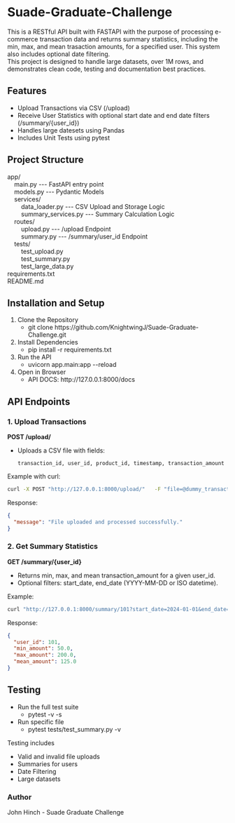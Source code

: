 # Suade-Graduate-Challenge
This is a RESTful API built with FASTAPI with the purpose of processing e-commerce transaction data and returns summary statistics, including the min, max, and mean trasaction amounts, for a specified user. This system also includes optional date filtering.<br>
This project is designed to handle large datasets, over 1M rows, and demonstrates clean code, testing and documentation best practices.

## Features
<ul>
    <li>Upload Transactions via CSV (/upload)</li>
    <li>Receive User Statistics with optional start date and end date filters (/summary/{user_id})</li>
    <li>Handles large datesets using Pandas</li>
    <li>Includes Unit Tests using pytest</li>
</ul>

## Project Structure
app/<br>
&nbsp;&nbsp;&nbsp;&nbsp;main.py --- FastAPI entry point<br>
&nbsp;&nbsp;&nbsp;&nbsp;models.py --- Pydantic Models<br>
&nbsp;&nbsp;&nbsp;&nbsp;services/<br>
&nbsp;&nbsp;&nbsp;&nbsp;&nbsp;&nbsp;&nbsp;&nbsp;data_loader.py --- CSV Upload and Storage Logic<br>
&nbsp;&nbsp;&nbsp;&nbsp;&nbsp;&nbsp;&nbsp;&nbsp;summary_services.py --- Summary Calculation Logic<br>
&nbsp;&nbsp;&nbsp;&nbsp;routes/<br>
&nbsp;&nbsp;&nbsp;&nbsp;&nbsp;&nbsp;&nbsp;&nbsp;upload.py --- /upload Endpoint<br>
&nbsp;&nbsp;&nbsp;&nbsp;&nbsp;&nbsp;&nbsp;&nbsp;summary.py --- /summary/user_id Endpoint<br>
&nbsp;&nbsp;&nbsp;&nbsp;tests/<br>
&nbsp;&nbsp;&nbsp;&nbsp;&nbsp;&nbsp;&nbsp;&nbsp;test_upload.py<br>
&nbsp;&nbsp;&nbsp;&nbsp;&nbsp;&nbsp;&nbsp;&nbsp;test_summary.py<br>
&nbsp;&nbsp;&nbsp;&nbsp;&nbsp;&nbsp;&nbsp;&nbsp;test_large_data.py<br>
requirements.txt<br>
README.md

## Installation and Setup
<ol>
    <li>Clone the Repository
    <ul><li>git clone https://github.com/KnightwingJ/Suade-Graduate-Challenge.git</li></ul></li>
    <li>Install Dependencies
    <ul><li>pip install -r requirements.txt</li></ul></li>
    <li>Run the API
    <ul><li>uvicorn app.main:app --reload</li></ul></li>
    <li>Open in Browser
    <ul><li>API DOCS: http://127.0.0.1:8000/docs</li></ul></li>
</ol>

## API Endpoints

### 1. **Upload Transactions**
**POST /upload/**

- Uploads a CSV file with fields:
  ```
  transaction_id, user_id, product_id, timestamp, transaction_amount
  ```

Example with curl:
```bash
curl -X POST "http://127.0.0.1:8000/upload/"   -F "file=@dummy_transactions.csv"
```

Response:
```json
{
  "message": "File uploaded and processed successfully."
}
```
### 2. **Get Summary Statistics**
**GET /summary/{user_id}**

- Returns min, max, and mean transaction_amount for a given user_id.  
- Optional filters: start_date, end_date (YYYY-MM-DD or ISO datetime).

Example:
```bash
curl "http://127.0.0.1:8000/summary/101?start_date=2024-01-01&end_date=2024-02-01"
```

Response:
```json
{
  "user_id": 101,
  "min_amount": 50.0,
  "max_amount": 200.0,
  "mean_amount": 125.0
}
```
## Testing
<ul>
    <li>Run the full test suite
        <ul><li>pytest -v -s</li></ul>
    </li>
    <li>Run specific file
        <ul><li>pytest tests/test_summary.py -v</li></ul>
    </li>
</ul>

Testing includes
<ul>
    <li>Valid and invalid file uploads</li>
    <li>Summaries for users</li>
    <li>Date Filtering</li>
    <li>Large datasets</li>
</ul>

### Author
John Hinch - Suade Graduate Challenge
